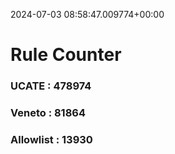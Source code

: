 2024-07-03 08:58:47.009774+00:00
# Rule Counter 
 ### UCATE : 478974

 ### Veneto : 81864

 ### Allowlist : 13930